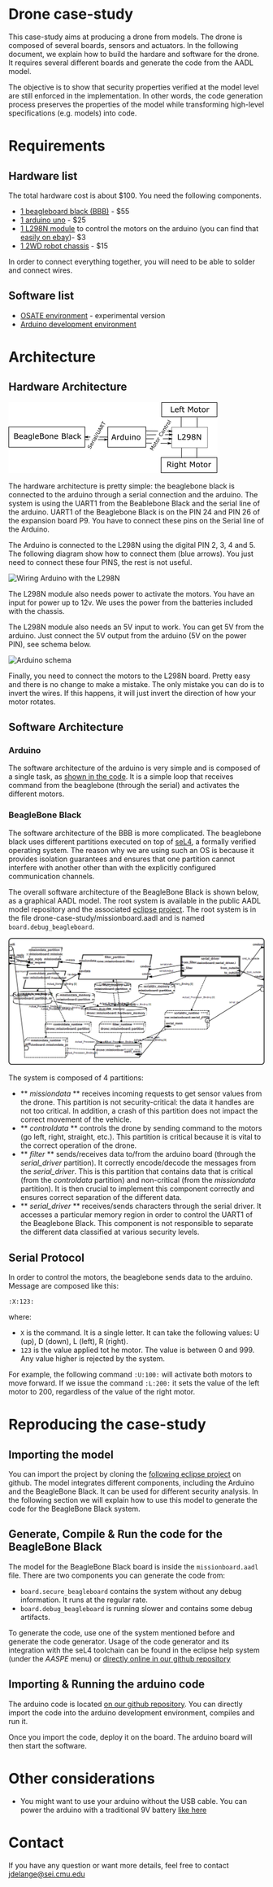 Drone case-study
================

This case-study aims at producing a drone from models. The drone is composed of several boards, sensors and actuators. In the following document, we explain how to build the hardare and software for the drone. It requires several different boards and generate the code from the AADL model.

The objective is to show that security properties verified at the model level are still enforced in the implementation. In other words, the code generation process preserves the properties of the model while transforming high-level specifications (e.g. models) into code.

# Requirements

## Hardware list

The total hardware cost is about $100. You need the following components.

 * [1 beagleboard black (BBB)](https://beagleboard.org/black) - $55
 * [1 arduino uno](https://www.arduino.cc/en/Main/ArduinoBoardUno) - $25
 * [1 L298N module](http://www.instructables.com/id/Arduino-Modules-L298N-Dual-H-Bridge-Motor-Controll/) to control the motors on the arduino (you can find that [easily on ebay](http://www.ebay.com/itm/Dual-H-Bridge-DC-Stepper-Motor-Drive-Controller-Board-Module-Arduino-L298N-HG-/281551893660?hash=item418dccf49c:g:sm8AAOSwYGFUsJ9I))- $3
 * [1 2WD robot chassis](http://www.ebay.com/itm/2WD-Robot-Car-Chassis-Kit-For-Arduino-Raspberry-Pi-w-Encoder-and-Battery-Box-/321798608491?hash=item4aecb1166b:g:FuoAAOSwoBtW40I0) - $15


In order to connect everything together, you will need to be able to solder and connect wires.


## Software list
 * [OSATE environment](http://www.osate.org) - experimental version
 * [Arduino development environment](http://www.arduino.cc)

# Architecture

## Hardware Architecture

![Hardware Architecture](docs/hardware-schema.png "Hardware Architecture")

The hardware architecture is pretty simple: the beaglebone black is connected to the arduino through a serial connection and the arduino. The system is using the UART1 from the Beablebone Black and the serial line of the arduino. UART1 of the Beaglebone Black is on the PIN 24 and PIN 26 of the expansion board P9. You have to connect these pins on the Serial line of the Arduino.

The Arduino is connected to the L298N using the digital PIN 2, 3, 4 and 5. The following diagram show how to connect them (blue arrows). You just need to connect these four PINS, the rest is not useful.

![Wiring Arduino with the L298N](http://cdn.instructables.com/F7Y/8YKA/HZDYE2BS/F7Y8YKAHZDYE2BS.MEDIUM.jpg)

The L298N module also needs power to activate the motors. You have an input for power up to 12v. We uses the power from the batteries included with the chassis.

The L298N module also needs an 5V input to work. You can get 5V from the arduino. Just connect the 5V output from the arduino (5V on the power PIN), see schema below.

![Arduino schema](http://rouvelle.com/rai_sp_11/ArduinoDiecimilaComponents.jpg)


Finally, you need to connect the motors to the L298N board. Pretty easy and there is no change to make a mistake. The only mistake you can do is to invert the wires. If this happens, it will just invert the direction of how your motor rotates.

## Software Architecture

### Arduino

The software architecture of the arduino is very simple and is composed of a single task, as [shown in the code](https://github.com/cmu-sei/AASPE/blob/master/edu.cmu.aaspe.examples/drone-case-study/arduino/arduino/arduino.ino). It is a simple loop that receives command from the beaglebone (through the serial) and activates the different motors.

### BeagleBone Black

The software architecture of the BBB is more complicated. The beaglebone black uses different partitions executed on top of [seL4](http://sel4.systems/), a formally verified operating system. The reason why we are using such an OS is because it provides isolation guarantees and ensures that one partition cannot interfere with another other than with the explicitly configured communication channels.

The overall software architecture of the BeagleBone Black is shown below, as a graphical AADL model. The root system is available in the public AADL model repository and the associated [eclipse project](https://github.com/cmu-sei/AASPE/tree/master/edu.cmu.aaspe.examples). The root system is in the file drone-case-study/missionboard.aadl and is named ```board.debug_beagleboard```.

![Software Architecture](docs/software-architecture.png)

The system is composed of 4 partitions:
 * ** *missiondata* ** receives incoming requests to get sensor values from the drone. This partition is not security-critical: the data it handles are not too critical. In addition, a crash of this partition does not impact the correct movement of the vehicle.
 * ** *controldata* ** controls the drone by sending command to the motors (go left, right, straight, etc.). This partition is critical because it is vital to the correct operation of the drone.
 * ** *filter* ** sends/receives data to/from the arduino board (through the *serial_driver* partition). It correctly encode/decode the messages from the *serial_driver*. This is this partition that contains data that is critical (from the *controldata* partition) and non-critical (from the *missiondata* partition). It is then crucial to implement this component correctly and ensures correct separation of the different data.
 * ** *serial_driver* ** receives/sends characters through the serial driver. It accesses a particular memory region in order to control the UART1 of the Beaglebone Black. This component is not responsible to separate the different data classified at various security levels.

## Serial Protocol
In order to control the motors, the beaglebone sends data to the arduino. Message are composed like this:

```
:X:123:
```

where:
 * ```X``` is the command. It is a single letter. It can take the following values: U (up), D (down), L (left), R (right).
 * ```123``` is the value applied tot he motor. The value is between 0 and 999. Any value higher is rejected by the system.

For example, the following command ```:U:100:``` will activate both motors to move forward. If we issue the command ```:L:200:``` it sets the value of the left motor to 200, regardless of the value of the right motor.


# Reproducing the case-study

## Importing the model

You can import the project by cloning the [following eclipse project](https://github.com/cmu-sei/AASPE/tree/master/edu.cmu.aaspe.examples/) on github. The model integrates different components, including the Arduino and the BeagleBone Black. It can be used for different security analysis. In the following section we will explain how to use this model to generate the code for the BeagleBone Black system.

## Generate, Compile & Run the code for the BeagleBone Black

The model for the BeagleBone Black board is inside the ```missionboard.aadl``` file. There are two components you can generate the code from:
 * ```board.secure_beagleboard``` contains the system without any debug information. It runs at the regular rate.
 * ```board.debug_beagleboard``` is running slower and contains some debug artifacts.

To generate the code, use one of the system mentioned before and generate the code generator. Usage of the code generator and its integration with the seL4 toolchain can be found in the eclipse help system (under the *AASPE* menu) or [directly online in our github repository](https://github.com/cmu-sei/AASPE/blob/master/edu.cmu.aaspe.help/resources/markdown/code-generator/usage.md)

## Importing & Running the arduino code

The arduino code is located [on our github repository](https://github.com/cmu-sei/AASPE/tree/master/edu.cmu.aaspe.examples/drone-case-study/arduino/arduino). You can directly import the code into the arduino development environment, compiles and run it.

Once you import the code, deploy it on the board. The arduino board will then start the software.


# Other considerations
 * You might want to use your arduino without the USB cable. You can power the arduino with a traditional 9V battery [like here](http://www.instructables.com/id/Powering-Arduino-with-a-Battery/)


# Contact
If you have any question or want more details, feel free to contact <jdelange@sei.cmu.edu>

